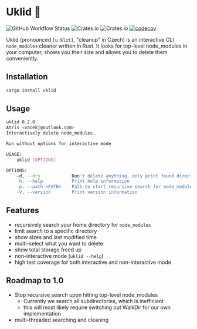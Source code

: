 # Uklid 🧹

![GitHub Workflow Status](https://img.shields.io/github/workflow/status/vacekj/uklid/Continuous%20integration)
![Crates.io](https://img.shields.io/crates/v/uklid)
![Crates.io](https://img.shields.io/crates/d/uklid)
[![codecov](https://codecov.io/gh/vacekj/uklid/branch/master/graph/badge.svg?token=6j0NfrmyJG)](https://codecov.io/gh/vacekj/uklid)

Uklid (pronounced `[uːklɪt]`, "cleanup" in Czech) is an interactive CLI `node_modules` cleaner written in Rust.
It looks for top-level node_modules in your computer, shows you their size and allows you to delete them conveniently.

## Installation
```bash
cargo install uklid
```

## Usage
```bash
uklid 0.2.0
Atris <vacekj@outlook.com>
Interactively delete node_modules.

Run without options for interactive mode

USAGE:
    uklid [OPTIONS]

OPTIONS:
    -d, --dry            Don't delete anything, only print found directories
    -h, --help           Print help information
    -p, --path <PATH>    Path to start recursive search for node_modules from
    -V, --version        Print version information

```

## Features
- recursively search your home directory for `node_modules`
- limit search to a specific directory
- show sizes and last modified time
- multi-select what you want to delete
- show total storage freed up
- non-interactive mode (`uklid --help`)
- high test coverage for both interactive and non-interactive mode

## Roadmap to 1.0
- Stop recursive search upon hitting top-level node_modules
    - Currently we search all subdirectories, which is inefficient
    - this will most likely require switching out WalkDir for our own implementation
- multi-threaded searching and cleaning